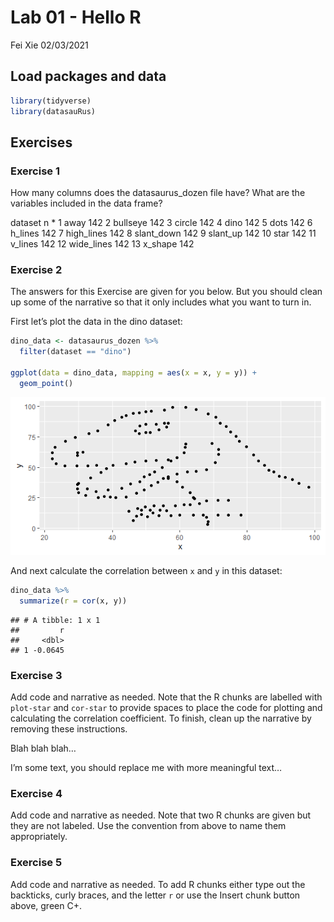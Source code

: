 Lab 01 - Hello R
================
Fei Xie
02/03/2021

## Load packages and data

``` r
library(tidyverse) 
library(datasauRus)
```

## Exercises

### Exercise 1

How many columns does the datasaurus\_dozen file have? What are the
variables included in the data frame?

dataset n \* <chr> <int> 1 away 142 2 bullseye 142 3 circle 142 4 dino
142 5 dots 142 6 h\_lines 142 7 high\_lines 142 8 slant\_down 142 9
slant\_up 142 10 star 142 11 v\_lines 142 12 wide\_lines 142 13 x\_shape
142

### Exercise 2

The answers for this Exercise are given for you below. But you should
clean up some of the narrative so that it only includes what you want to
turn in.

First let’s plot the data in the dino dataset:

``` r
dino_data <- datasaurus_dozen %>%
  filter(dataset == "dino")

ggplot(data = dino_data, mapping = aes(x = x, y = y)) +
  geom_point()
```

![](lab-01-hello-r_files/figure-gfm/plot-dino-1.png)<!-- -->

And next calculate the correlation between `x` and `y` in this dataset:

``` r
dino_data %>%
  summarize(r = cor(x, y))
```

    ## # A tibble: 1 x 1
    ##         r
    ##     <dbl>
    ## 1 -0.0645

### Exercise 3

Add code and narrative as needed. Note that the R chunks are labelled
with `plot-star` and `cor-star` to provide spaces to place the code for
plotting and calculating the correlation coefficient. To finish, clean
up the narrative by removing these instructions.

Blah blah blah…

I’m some text, you should replace me with more meaningful text…

### Exercise 4

Add code and narrative as needed. Note that two R chunks are given but
they are not labeled. Use the convention from above to name them
appropriately.

### Exercise 5

Add code and narrative as needed. To add R chunks either type out the
backticks, curly braces, and the letter `r` or use the Insert chunk
button above, green C+.

